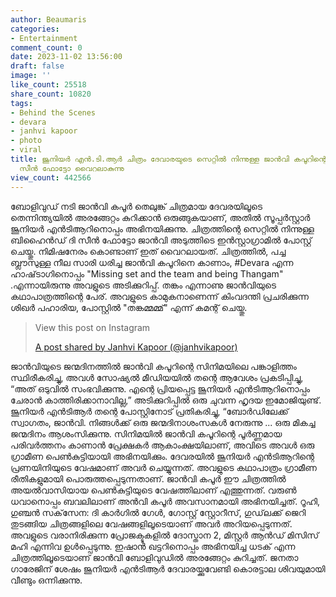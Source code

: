 ```yaml
---
author: Beaumaris
categories:
- Entertainment
comment_count: 0
date: 2023-11-02 13:56:00
draft: false
image: ''
like_count: 25518
share_count: 10820
tags:
- Behind the Scenes
- devara
- janhvi kapoor
- photo
- viral
title: ജൂനിയർ എൻ.ടി.ആർ ചിത്രം ദേവാരയുടെ സെറ്റിൽ നിന്നുള്ള ജാൻവി കപൂറിന്റെ ബിഹൈൻഡ്
  സീൻ ഫോട്ടോ വൈറലാകുന്നു
view_count: 442566
---
```


ബോളിവുഡ് നടി ജാൻവി കപൂർ തെലുങ്ക് ചിത്രമായ ദേവരയിലൂടെ തെന്നിന്ത്യയിൽ അരങ്ങേറ്റം കുറിക്കാൻ ഒരുങ്ങുകയാണ്, അതിൽ സൂപ്പർസ്റ്റാർ ജൂനിയർ എൻടിആറിനൊപ്പം അഭിനയിക്കുന്നു. ചിത്രത്തിന്റെ സെറ്റിൽ നിന്നുള്ള ബിഹൈൻഡ് ദി സീൻ ഫോട്ടോ ജാൻവി അടുത്തിടെ ഇൻസ്റ്റാഗ്രാമിൽ പോസ്റ്റ് ചെയ്തു. നിമിഷനേരം കൊണ്ടാണ് ഇത് വൈറലായത്. ചിത്രത്തിൽ, പച്ച ബ്ലൗസുള്ള നീല സാരി ധരിച്ച ജാൻവി കപൂറിനെ കാണാം, #Devara എന്ന ഹാഷ്‌ടാഗിനൊപ്പം "Missing set and the team and being Thangam" .എന്നായിരുന്നു അവളുടെ അടിക്കുറിപ്പ്. തങ്കം എന്നാണു ജാൻവിയുടെ കഥാപാത്രത്തിന്റെ പേര്. അവളുടെ കാമുകനാണെന്ന് കിംവദന്തി പ്രചരിക്കുന്ന ശിഖർ പഹാരിയ, പോസ്റ്റിൽ "തങ്കമ്മമ്മ്" എന്ന് കമന്റ് ചെയ്തു. 

> View this post on Instagram
> 
> [A post shared by Janhvi Kapoor (@janhvikapoor)](https://www.instagram.com/p/CzEVWVeIO0t/?utm_source=ig_embed&utm_campaign=loading)

ജാൻവിയുടെ ജന്മദിനത്തിൽ ജാൻവി കപൂറിന്റെ സിനിമയിലെ പങ്കാളിത്തം സ്ഥിരീകരിച്ചു, അവൾ സോഷ്യൽ മീഡിയയിൽ തന്റെ ആവേശം പ്രകടിപ്പിച്ചു, “അത് ഒടുവിൽ സംഭവിക്കുന്നു. എന്റെ പ്രിയപ്പെട്ട ജൂനിയർ എൻ‌ടി‌ആറിനൊപ്പം ചേരാൻ കാത്തിരിക്കാനാവില്ല,” അടിക്കുറിപ്പിൽ ഒരു ചുവന്ന ഹൃദയ ഇമോജിയുണ്ട്. ജൂനിയർ എൻടിആർ തന്റെ പോസ്റ്റിനോട് പ്രതികരിച്ചു, “ബോർഡിലേക്ക് സ്വാഗതം, ജാൻവി. നിങ്ങൾക്ക് ഒരു ജന്മദിനാശംസകൾ നേരുന്നു ... ഒരു മികച്ച ജന്മദിനം ആശംസിക്കുന്നു. സിനിമയിൽ ജാൻവി കപൂറിന്റെ പൂർണ്ണമായ പരിവർത്തനം കാണാൻ പ്രേക്ഷകർ ആകാംക്ഷയിലാണ്, അവിടെ അവൾ ഒരു ഗ്രാമീണ പെൺകുട്ടിയായി അഭിനയിക്കും. ദേവരയിൽ ജൂനിയർ എൻടിആറിന്റെ പ്രണയിനിയുടെ വേഷമാണ് അവർ ചെയ്യുന്നത്. അവളുടെ കഥാപാത്രം ഗ്രാമീണ രീതികളുമായി പൊരുത്തപ്പെടുന്നതാണ്. ജാൻവി കപൂർ ഈ ചിത്രത്തിൽ അയൽവാസിയായ പെൺകുട്ടിയുടെ വേഷത്തിലാണ് എത്തുന്നത്. വരുൺ ധവാനൊപ്പം ബവലിലാണ് അൻവി കപൂർ അവസാനമായി അഭിനയിച്ചത്. റൂഹി, ഗുഞ്ചൻ സക്‌സേന: ദി കാർഗിൽ ഗേൾ, ഗോസ്റ്റ് സ്റ്റോറീസ്, ഗുഡ്‌ലക്ക് ജെറി തുടങ്ങിയ ചിത്രങ്ങളിലെ വേഷങ്ങളിലൂടെയാണ് അവർ അറിയപ്പെടുന്നത്. അവളുടെ വരാനിരിക്കുന്ന പ്രോജക്ടുകളിൽ ദോസ്താന 2, മിസ്റ്റർ ആൻഡ് മിസിസ് മഹി എന്നിവ ഉൾപ്പെടുന്നു. ഇഷാൻ ഖട്ടറിനൊപ്പം അഭിനയിച്ച ധടക് എന്ന ചിത്രത്തിലൂടെയാണ് ജാൻവി ബോളിവുഡിൽ അരങ്ങേറ്റം കുറിച്ചത്. ജനതാ ഗാരേജിന് ശേഷം ജൂനിയർ എൻടിആർ ദേവാരയ്ക്കുവേണ്ടി കൊരട്ടാല ശിവയുമായി വീണ്ടും ഒന്നിക്കുന്നു.